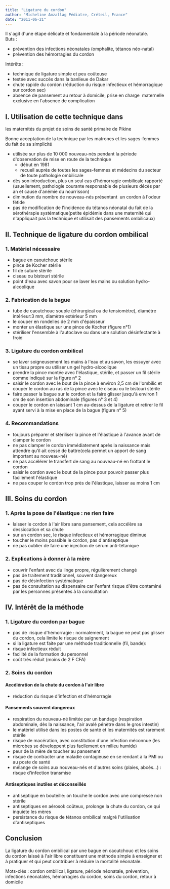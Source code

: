 ```yaml
---
title: "Ligature du cordon"
author: "Micheline Amzallag Pédiatre, Créteil, France"
date: "2011-06-21"
---
```


Il s'agit d'une étape délicate et fondamentale à la période néonatale.  
Buts :

*   prévention des infections néonatales (omphalite, tétanos néo-natal)
*   prévention des hémorragies du cordon

Intérêts :

*   technique de ligature simple et peu coûteuse
*   testée avec succès dans la banlieue de Dakar
*   chute rapide du cordon (réduction du risque infectieux et hémorragique sur cordon sec)
*   absence de pansement au retour à domicile, prise en charge  maternelle exclusive en l'absence de complication
## I. Utilisation de cette technique dans  
les maternités du projet de soins de santé primaire de Pikine

Bonne acceptation de la technique par les matrones et les sages-femmes du fait de sa simplicité

*   utilisée sur plus de 10 000 nouveau-nés pendant la période d'observation de mise en route de la technique
    *   début en 1981
    *   recueil auprès de toutes les sages-femmes et médecins du secteur de toute pathologie ombilicale
*   dès son introduction, plus un seul cas d'hémorragie ombilicale rapporté (usuellement, pathologie courante responsable de plusieurs décès par an et cause d'anémie du nourrisson)
*   diminution du nombre de nouveau-nés présentant  un cordon à l'odeur fétide
*   pas de modification de l'incidence du tétanos néonatal du fait de la sérothérapie systématique(petite épidémie dans une maternité qui n'appliquait pas la technique et utilisait des pansements ombilicaux)

## II. Technique de ligature du cordon ombilical

### 1. Matériel nécessaire

*   bague en caoutchouc stérile
*   pince de Kocher stérile
*   fil de suture stérile
*   ciseau ou bistouri stérile
*   point d'eau avec savon pour se laver les mains ou solution hydro-alcoolique

### 2. Fabrication de la bague

*   tube de caoutchouc souple (chirurgical ou de tensiomètre), diamètre intérieur:3 mm, diamètre extérieur 5 mm
*   le couper en rondelles de 2 mm d'épaisseur
*   monter un élastique sur une pince de Kocher (figure n°1)
*   stériliser l'ensemble à l'autoclave ou dans une solution désinfectante à froid

### 3. Ligature du cordon ombilical

*   se laver soigneusement les mains à l'eau et au savon, les essuyer avec un tissu propre ou utiliser un gel hydro-alcoolique
*   prendre la pince montée avec l'élastique, stérile, et passer un fil stérile comme indiqué sur la figure n° 2
*   saisir le cordon avec le bout de la pince à environ 2,5 cm de l'ombilic et couper le cordon au ras de la pince avec le ciseau ou le bistouri stérile
*   faire passer la bague sur le cordon et la faire glisser jusqu'à environ 1 cm de son insertion abdominale (figures n° 3 et 4)
*   couper le cordon en laissant 1 cm au-dessus de la ligature et retirer le fil ayant servi à la mise en place de la bague (figure n° 5)

### 4. Recommandations

*   toujours préparer et stériliser la pince et l'élastique à l'avance avant de clamper le cordon
*   ne pas clamper le cordon immédiatement après la naissance mais attendre qu'il ait cessé de battre(cela permet un apport de sang important au nouveau-né)
*   ne pas accélérer le transfert de sang au nouveau-né en frottant le cordon
*   saisir le cordon avec le bout de la pince pour pouvoir passer plus facilement l'élastique
*   ne pas couper le cordon trop près de l'élastique, laisser au moins 1 cm

## III. Soins du cordon

### 1. Après la pose de l'élastique : ne rien faire

*   laisser le cordon à l'air libre sans pansement, cela accélère sa dessiccation et sa chute
*   sur un cordon sec, le risque infectieux et hémorragique diminue
*   toucher le moins possible le cordon, pas d'antiseptique
*   ne pas oublier de faire une injection de sérum anti-tétanique

### 2. Explications à donner à la mère

*   couvrir l'enfant avec du linge propre, régulièrement changé
*   pas de traitement traditionnel, souvent dangereux
*   pas de désinfection systématique
*   pas de consultation au dispensaire car l'enfant risque d'être contaminé par les personnes présentes à la consultation

## IV. Intérêt de la méthode

### 1. Ligature du cordon par bague

*   pas de  risque d'hémorragie : normalement, la bague ne peut pas glisser du cordon, cela limite le risque de saignement
*   si la ligature est faite par une méthode traditionnelle (fil, bande):
*   risque infectieux réduit
*   facilité de la formation du personnel
*   coût très réduit (moins de 2 F CFA)

### 2. Soins du cordon

#### Accélération de la chute du cordon à l'air libre

*   réduction du risque d'infection et d'hémorragie

#### Pansements souvent dangereux

*   respiration du nouveau-né limitée par un bandage (respiration abdominale, dès la naissance, l'air avalé pénètre dans le gros intestin)
*   le matériel utilisé dans les postes de santé et les maternités est rarement stérile
*   risque de macération, avec constitution d'une infection méconnue (les microbes se développent plus facilement en milieu humide)
*   peur de la mère de toucher au pansement
*   risque de contracter une maladie contagieuse en se rendant à la PMI ou au poste de santé
*   mélange de soins aux nouveau-nés et d'autres soins (plaies, abcès...) : risque d'infection transmise

#### Antiseptiques inutiles et déconseillés

*   antiseptique en bouteille: on touche le cordon avec une compresse non stérile
*   antiseptiques en aérosol: coûteux, prolonge la chute du cordon, ce qui inquiète les mères
*   persistance du risque de tétanos ombilical malgré l'utilisation d'antiseptiques

## Conclusion

La ligature du cordon ombilical par une bague en caoutchouc et les soins du cordon laissé à l'air libre constituent une méthode simple à enseigner et à pratiquer et qui peut contribuer à réduire la mortalité néonatale.

Mots-clés : cordon ombilical, ligature, période néonatale, prévention, infections néonatales, hémorragies du cordon, soins du cordon, retour à domicile